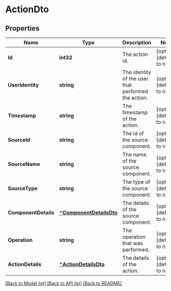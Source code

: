 # ActionDto

## Properties
Name | Type | Description | Notes
------------ | ------------- | ------------- | -------------
**Id** | **int32** | The action id. | [optional] [default to null]
**UserIdentity** | **string** | The identity of the user that performed the action. | [optional] [default to null]
**Timestamp** | **string** | The timestamp of the action. | [optional] [default to null]
**SourceId** | **string** | The id of the source component. | [optional] [default to null]
**SourceName** | **string** | The name of the source component. | [optional] [default to null]
**SourceType** | **string** | The type of the source component. | [optional] [default to null]
**ComponentDetails** | [***ComponentDetailsDto**](ComponentDetailsDTO.md) | The details of the source component. | [optional] [default to null]
**Operation** | **string** | The operation that was performed. | [optional] [default to null]
**ActionDetails** | [***ActionDetailsDto**](ActionDetailsDTO.md) | The details of the action. | [optional] [default to null]

[[Back to Model list]](../pkg/nifi/README.md#documentation-for-models) [[Back to API list]](../pkg/nifi/README.md#documentation-for-api-endpoints) [[Back to README]](../pkg/nifi/README.md)


